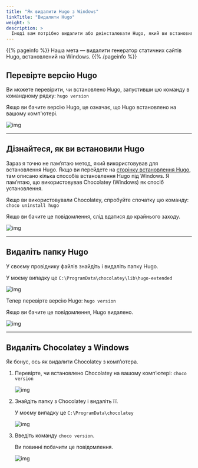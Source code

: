 ```yaml
---
title: "Як видалити Hugo з Windows"
linkTitle: "Видалити Hugo"
weight: 5
description: >
  Іноді вам потрібно видалити або деінсталювати Hugo, який ви встановили на Windows. Мені не вдалося знайти інструкції в інтернеті. Ось спосіб видалити Hugo зі свого комп’ютера.
---
```


{{% pageinfo %}}
Наша мета — видалити генератор статичних сайтів Hugo, встановлений на Windows.
{{% /pageinfo %}}

## Перевірте версію Hugo

Ви можете перевірити, чи встановлено Hugo, запустивши цю команду в командному рядку: `hugo version`

Якщо ви бачите версію Hugo, це означає, що Hugo встановлено на вашому комп'ютері.

![img](/docs/img/hugo-version.png)

---

## Дізнайтеся, як ви встановили Hugo

Зараз я точно не пам’ятаю метод, який використовував для встановлення Hugo. Якщо ви перейдете на [сторінку встановлення Hugo](https://gohugo.io/getting-started/installing/), там описано кілька способів встановлення Hugo під Windows. Я пам’ятаю, що використовував Chocolatey (Windows) як спосіб установлення.

Якщо ви використовували Chocolatey, спробуйте спочатку цю команду: `choco uninstall hugo`

Якщо ви бачите це повідомлення, слід вдатися до крайнього заходу.

![img](/docs/img/choco-uninstall.png)

---

## Видаліть папку Hugo

У своєму провіднику файлів знайдіть і видаліть папку Hugo.

У моєму випадку це `C:\ProgramData\chocolatey\lib\hugo-extended`

![img](/docs/img/hugo-folder.png)

Тепер перевірте версію Hugo: `hugo version`

Якщо ви бачите це повідомлення, Hugo видалено.

![img](/docs/img/hugo-uninstalled.png)

---

## Видаліть Chocolatey з Windows

Як бонус, ось як видалити Chocolatey з комп’ютера.

1. Перевірте, чи встановлено Chocolatey на вашому комп’ютері: `choco version`

    ![img](/docs/img/choco-version.png)

2. Знайдіть папку з Chocolatey і видаліть її.

    У моєму випадку це `C:\ProgramData\chocolatey`

    ![img](/docs/img/choco-folder.png)

3. Введіть команду `choco version`.

    Ви повинні побачити це повідомлення.

    ![img](/docs/img/choco-not-installed.png)